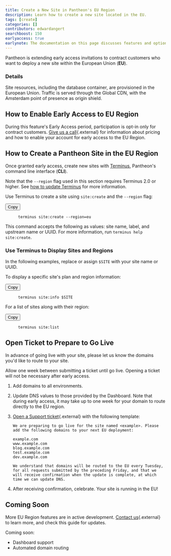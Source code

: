 ```yaml
---
title: Create a New Site in Pantheon's EU Region
description: Learn how to create a new site located in the EU.
tags: [create]
categories: []
contributors: edwardangert
searchboost: 150
earlyaccess: true
earlynote: The documentation on this page discusses features and options that are not yet available to all users.
---
```


Pantheon is extending early access invitations to contract customers who want to deploy a new site within the European Union (**EU**).

### Details

Site resources, including the database container, are provisioned in the European Union. Traffic is served through the Global CDN, with the Amsterdam point of presence as origin shield.

## How to Enable Early Access to EU Region

During this feature's Early Access period, participation is opt-in only for contract customers. [Give us a call](https://pantheon.io/contact-us){.external} for information about pricing and how to enable your account for early access to the EU Region.

## How to Create a Pantheon Site in the EU Region

Once granted early access, create new sites with [Terminus](/docs/terminus/), Pantheon's command line interface (**CLI**).

Note that the `--region` flag used in this section requires Terminus 2.0 or higher. See [how to update Terminus](/docs/terminus/updates/) for more information.

Use Terminus to create a site using `site:create` and the `--region` flag:

<div class="copy-snippet">
  <button class="btn btn-default btn-clippy" data-clipboard-target="#terminus-new-eu-site">Copy</button>
  <figure><pre id="terminus-new-eu-site"><code class="command bash" data-lang="bash">terminus site:create --region=eu</code></pre></figure>
</div>

This command accepts the following as values: site name, label, and upstream name or UUID. For more information, run `terminus help site:create`.

### Use Terminus to Display Sites and Regions

In the following examples, replace or assign `$SITE` with your site name or UUID.

To display a specific site's plan and region information:

<div class="copy-snippet">
  <button class="btn btn-default btn-clippy" data-clipboard-target="#terminus-site-info">Copy</button>
  <figure><pre id="terminus-site-info"><code class="command bash" data-lang="bash">terminus site:info $SITE</code></pre></figure>
</div>

For a list of sites along with their region:

<div class="copy-snippet">
  <button class="btn btn-default btn-clippy" data-clipboard-target="#terminus-site-list">Copy</button>
  <figure><pre id="terminus-site-list"><code class="command bash" data-lang="bash">terminus site:list</code></pre></figure>
</div>

## Open Ticket to Prepare to Go Live

In advance of going live with your site, please let us know the domains you'd like to route to your site. 

Allow one week between submitting a ticket until go live. Opening a ticket will not be necessary after early access.

1.  Add domains to all environments.
2.  Update DNS values to those provided by the Dashboard. Note that during early access, it may take up to one week for your domain to route directly to the EU region.
3.  [Open a Support ticket](https://dashboard.pantheon.io/#support){.external} with the following template:

    ```nohighlight
    We are preparing to go live for the site named <example>. Please add the following domains to your next EU deployment:

    example.com
    www.example.com
    blog.example.com
    test.example.com
    dev.example.com

    We understand that domains will be routed to the EU every Tuesday, for all requests submitted by the preceding Friday, and that we will receive confirmation when the update is complete, at which time we can update DNS.
    ```
4. After receiving confirmation, celebrate. Your site is running in the EU!

## Coming Soon

More EU Region features are in active development. [Contact us](https://pantheon.io/contact-us){.external} to learn more, and check this guide for updates.

Coming soon:

  - Dashboard support
  - Automated domain routing

